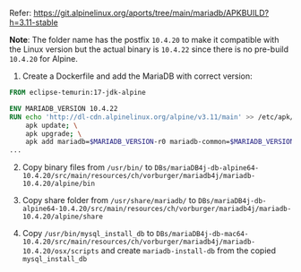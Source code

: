 Refer: https://git.alpinelinux.org/aports/tree/main/mariadb/APKBUILD?h=3.11-stable

**Note**: The folder name has the postfix `10.4.20` to make it compatible with the Linux version but the actual binary is `10.4.22` since there is no pre-build `10.4.20` for Alpine.

1. Create a Dockerfile and add the MariaDB with correct version:

```Dockerfile
FROM eclipse-temurin:17-jdk-alpine

ENV MARIADB_VERSION 10.4.22
RUN echo 'http://dl-cdn.alpinelinux.org/alpine/v3.11/main' >> /etc/apk/repositories; \
    apk update; \
    apk upgrade; \
    apk add mariadb=$MARIADB_VERSION-r0 mariadb-common=$MARIADB_VERSION-r0 mariadb-client=$MARIADB_VERSION-r0 mariadb-server-utils=$MARIADB_VERSION-r0;
...
```

2. Copy binary files from `/usr/bin/` to `DBs/mariaDB4j-db-alpine64-10.4.20/src/main/resources/ch/vorburger/mariadb4j/mariadb-10.4.20/alpine/bin`

3. Copy share folder from `/usr/share/mariadb/` to `DBs/mariaDB4j-db-alpine64-10.4.20/src/main/resources/ch/vorburger/mariadb4j/mariadb-10.4.20/alpine/share`

4. Copy `/usr/bin/mysql_install_db` to `DBs/mariaDB4j-db-mac64-10.4.20/src/main/resources/ch/vorburger/mariadb4j/mariadb-10.4.20/osx/scripts` and create `mariadb-install-db` from the copied `mysql_install_db`